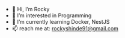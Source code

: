 <!-- ### Hi there 👋 -->

<!--
**Rocky49/Rocky49** is a ✨ _special_ ✨ repository because its `README.md` (this file) appears on your GitHub profile.

Here are some ideas to get you started:

- 🔭 I’m currently working on ...
- 🌱 I’m currently learning ...
- 👯 I’m looking to collaborate on ...
- 🤔 I’m looking for help with ...
- 💬 Ask me about ...
- 📫 How to reach me: ...
- 😄 Pronouns: ...
- ⚡ Fun fact: ...
-->

- 👋 Hi, I’m Rocky
- 👀 I’m interested in Programming
- 🌱 I’m currently learning Docker, NestJS
- 📫 reach me at: rockyshinde91@gmail.com
